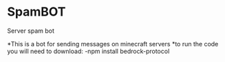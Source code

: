 # SpamBOT
Server spam bot

*This is a bot for sending messages on minecraft servers
*to run the code you will need to download:
-npm install bedrock-protocol
